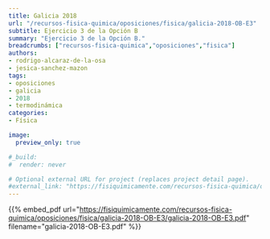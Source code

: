 ```yaml
---
title: Galicia 2018
url: "/recursos-fisica-quimica/oposiciones/fisica/galicia-2018-OB-E3"
subtitle: Ejercicio 3 de la Opción B
summary: "Ejercicio 3 de la Opción B."
breadcrumbs: ["recursos-fisica-quimica","oposiciones","fisica"]
authors:
- rodrigo-alcaraz-de-la-osa
- jesica-sanchez-mazon
tags:
- oposiciones
- galicia
- 2018
- termodinámica
categories:
- Física

image:
  preview_only: true

#_build:
#  render: never

# Optional external URL for project (replaces project detail page).
#external_link: "https://fisiquimicamente.com/recursos-fisica-quimica/oposiciones/fisica/galicia-2019-ob-e6/galicia-2019-ob-e6.pdf"
---
```


{{% embed_pdf url="https://fisiquimicamente.com/recursos-fisica-quimica/oposiciones/fisica/galicia-2018-OB-E3/galicia-2018-OB-E3.pdf" filename="galicia-2018-OB-E3.pdf" %}}